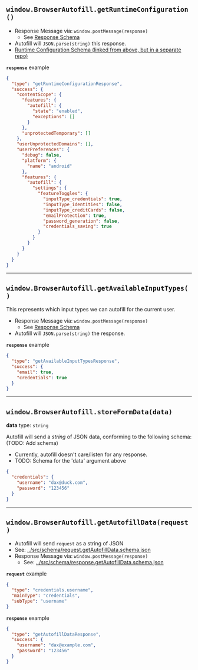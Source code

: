 ## `window.BrowserAutofill.getRuntimeConfiguration()`

- Response Message via: `window.postMessage(response)`
  - See [Response Schema](../src/schema/response.getRuntimeConfiguration.schema.json)
- Autofill will `JSON.parse(string)` this response.
- [Runtime Configuration Schema (linked from above, but in a separate repo)](https://github.com/duckduckgo/content-scope-scripts/blob/shane/unify-config/src/schema/runtime-configuration.schema.json)

**`response`** example

```json
{
  "type": "getRuntimeConfigurationResponse",
  "success": {
    "contentScope": {
      "features": {
        "autofill": {
          "state": "enabled",
          "exceptions": []
        }
      },
      "unprotectedTemporary": []
    },
    "userUnprotectedDomains": [],
    "userPreferences": {
      "debug": false,
      "platform": {
        "name": "android"
      },
      "features": {
        "autofill": {
          "settings": {
            "featureToggles": {
              "inputType_credentials": true,
              "inputType_identities": false,
              "inputType_creditCards": false,
              "emailProtection": true,
              "password_generation": false,
              "credentials_saving": true
            }
          }
        }
      }
    }
  }
}
```

--- 

## `window.BrowserAutofill.getAvailableInputTypes()`

This represents which input types we can autofill for the current user.

- Response Message via: `window.postMessage(response)`
  - See [Response Schema](../src/schema/response.getAvailableInputTypes.schema.json)
- Autofill will `JSON.parse(string)` the response.

**`response`** example

```json
{
  "type": "getAvailableInputTypesResponse",
  "success": {
    "email": true,
    "credentials": true
  }
}
```

---

## `window.BrowserAutofill.storeFormData(data)`

**data** type: `string`

Autofill will send a *string* of JSON data, conforming to the following schema: (TODO: Add schema)

- Currently, autofill doesn't care/listen for any response.
- TODO: Schema for the 'data' argument above

```json
{
  "credentials": {
    "username": "dax@duck.com",
    "password": "123456"
  }
}
```

---

## `window.BrowserAutofill.getAutofillData(request)`

- Autofill will send `request` as a string of JSON 
- See: [../src/schema/request.getAutofillData.schema.json](../src/schema/request.getAutofillData.schema.json)
- Response Message via: `window.postMessage(response)`
  - See: [../src/schema/response.getAutofillData.schema.json](../src/schema/response.getAutofillData.schema.json)

**`request`** example

```json
{
  "type": "credentials.username",
  "mainType": "credentials",
  "subType": "username"
}
```

**`response`** example

```json
{
  "type": "getAutofillDataResponse",
  "success": {
    "username": "dax@example.com",
    "password": "123456"
  }
}
```
